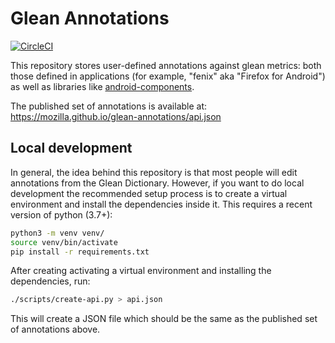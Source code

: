 # Glean Annotations

[![CircleCI](https://circleci.com/gh/mozilla/glean-annotations.svg?style=svg)](https://circleci.com/gh/mozilla/glean-annotations)

This repository stores user-defined annotations against glean metrics: both those defined in applications (for example, "fenix" aka "Firefox for Android") as well as libraries like [android-components].

The published set of annotations is available at: https://mozilla.github.io/glean-annotations/api.json

[android-components]: https://github.com/mozilla-mobile/android-components

## Local development

In general, the idea behind this repository is that most people will edit annotations from the Glean Dictionary.
However, if you want to do local development the recommended setup process is to create a virtual environment
and install the dependencies inside it. This requires a recent version of python (3.7+):

```bash
python3 -m venv venv/
source venv/bin/activate
pip install -r requirements.txt
```

After creating activating a virtual environment and installing the dependencies, run:

```bash
./scripts/create-api.py > api.json
```

This will create a JSON file which should be the same as the published set of annotations above.
